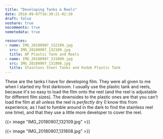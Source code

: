 ```yaml
---
title: "Developing Tanks & Reels"
date: 2018-09-07T16:39:21-02:30
draft: false
noshare: true
nocomments: true
nometedata: true

resources:
- name: IMG_20180907_132109.jpg
  src: IMG_20180907_132109.jpg
  title: AP Plastic Tank and Reels
- name: IMG_20180907_131808.jpg
  src: IMG_20180907_131808.jpg
  title: Stainless Steel Tanks and Kodak Plastic Tank
---
```


These are the tanks I have for developing film. They were all given to me when I started my first darkroom. I usually use the plastic tank and reels, because it's so easy to load the film onto the reel (and the reel is adjustable for different film sizes). The downsides to the plastic ones are that you can't load the film at all unless the reel is *perfectly* dry (I know this from experience, as I had to fumble around in the dark to find the stainless reel one time), and that they use a little more developer to cover the reel.

{{< image "IMG_20180907_132109.jpg" >}}

{{< image "IMG_20180907_131808.jpg" >}}
